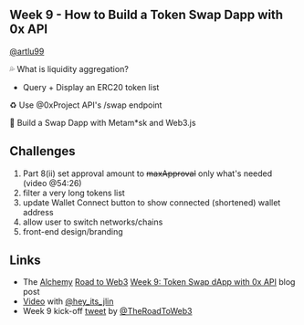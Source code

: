 ## Week 9 - How to Build a Token Swap Dapp with 0x API
[@artlu99](https://twitter.com/artlu99)

💦 What is liquidity aggregation?

* Query + Display an ERC20 token list

♻️ Use @0xProject API's /swap endpoint

🧱 Build a Swap Dapp with Metam*sk and Web3.js

## Challenges

1. Part 8(ii) set approval amount to ~~maxApproval~~ only what's needed
(video @54:26)
2. filter a very long tokens list
3. update Wallet Connect button to show connected (shortened) wallet address
4. allow user to switch networks/chains
5. front-end design/branding

## Links
* The [Alchemy](https://www.alchemy.com/) [Road to Web3](https://docs.alchemy.com/alchemy/road-to-web3/welcome-to-the-road-to-web3) [Week 9: Token Swap dApp with 0x API](https://docs.alchemy.com/alchemy/road-to-web3/weekly-learning-challenges/9.-how-to-build-a-token-swap-dapp-with-0x-api) blog post
* [Video](https://www.youtube.com/watch?v=tVvZ1ivp4X0) with [@hey_its_jlin](https://twitter.com/hey_its_jlin)
* Week 9 kick-off [tweet](https://twitter.com/TheRoadToWeb3/status/1541595511144075270) by [@TheRoadToWeb3](https://twitter.com/TheRoadToWeb3)